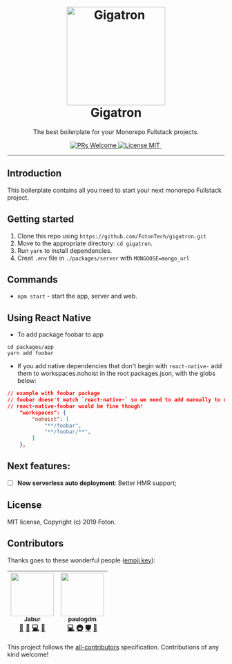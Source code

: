 <h1 align="center">
<br>
  <a href="https://github.com/FotonTech/gigatron"><img src="https://i.imgur.com/LVlSk6u.gif" alt="Gigatron" width=228"></a>
<br>
Gigatron
</h1>

<p align="center">The best boilerplate for your Monorepo Fullstack projects.</p>

<p align="center">
  <a href="http://makeapullrequest.com">
    <img src="https://img.shields.io/badge/PRs-welcome-brightgreen.svg?style=flat-square" alt="PRs Welcome">
  </a>
  <a href="https://opensource.org/licenses/MIT">
    <img src="https://img.shields.io/badge/license-MIT-blue.svg?style=flat-square" alt="License MIT">
  </a>
  <a href="https://opensource.org/licenses/MIT">
    <img src="https://img.shields.io/badge/all_contributors-0-orange.svg?style=flat-square" alt="">
  </a>
</p>



<hr />

## Introduction

This boilerplate contains all you need to start your next monorepo Fullstack project.


## Getting started

1. Clone this repo using `https://github.com/FotonTech/gigatron.git`
2. Move to the appropriate directory: `cd gigatron`.<br />
3. Run `yarn` to install dependencies.<br />
4. Creat `.env` file in `./packages/server` with `MONGOOSE=mongo_url`<br />

## Commands

- `npm start` - start the app, server and web.

## Using React Native

- To add package foobar to app
```
cd packages/app
yarn add foobar
```

- If you add native dependencies that don't begin with `react-native-` add them to workspaces.nohoist in the root packages.json, with the globs below:

```json
// example with foobar package
// foobar doesn't match `react-native-` so we need to add manually to nohoist
// react-native-foobar would be fine though!
    "workspaces": {
        "nohoist": [
            "**/foobar",
            "**/foobar/**",
        ]
    },

```

## Next features:

- [ ] **Now serverless auto deployment**: Better HMR support;


## License

MIT license, Copyright (c) 2019 Foton.

## Contributors

Thanks goes to these wonderful people ([emoji key](https://github.com/all-contributors/all-contributors#emoji-key)):

<!-- ALL-CONTRIBUTORS-LIST:START - Do not remove or modify this section -->
<!-- prettier-ignore -->
| [<img src="https://avatars0.githubusercontent.com/u/13947203?v=4" width="100px;"/><br /><sub><b>Jabur</b></sub>](https://github.com/jaburcodes)<br />[💬](#question-jaburcodes "Answering Questions") [🐛](https://github.com/FotonTech/gigatron/issues?q=author%3Ajaburcodes "Bug reports") [💻](https://github.com/FotonTech/gigatron/commits?author=jaburcodes "Code") [🤔](#ideas-jaburcodes "Ideas, Planning, & Feedback")  | [<img src="https://avatars1.githubusercontent.com/u/7690649?v=4" width="100px;"/><br /><sub><b>paulogdm</b></sub>](https://paulogdm.com)<br /> [💻](https://github.com/FotonTech/gigatron/commits?author=paulogdm "Code") [🚇](#infra-paulogdm "Infrastructure (Hosting, Build-Tools, etc)") [🛡️](#security-paulogdm "Security") [🔧](#tool-paulogdm "Tools") |
| :---: | :---: |
<!-- ALL-CONTRIBUTORS-LIST:END -->

This project follows the [all-contributors](https://github.com/all-contributors/all-contributors) specification. Contributions of any kind welcome!

